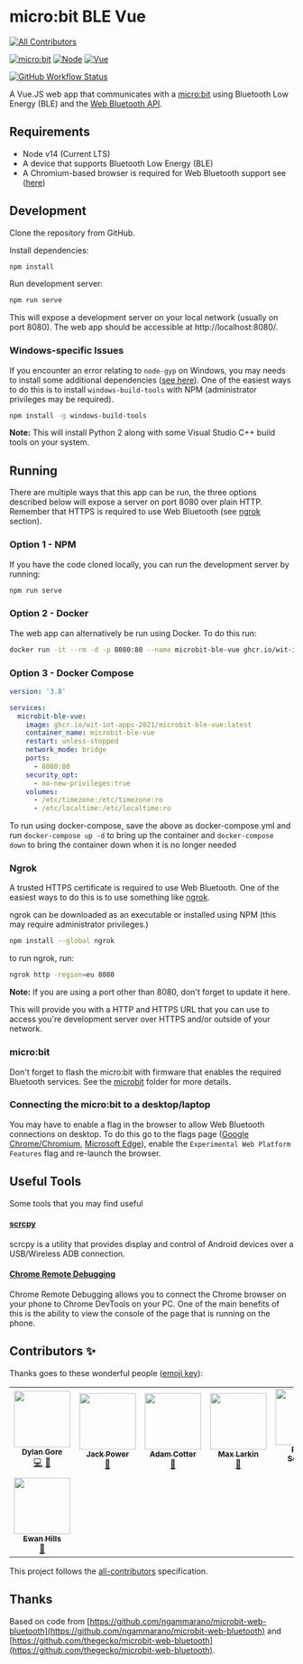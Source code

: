 # micro:bit BLE Vue

<!-- prettier-ignore-start -->
<!-- markdownlint-disable -->
<!-- ALL-CONTRIBUTORS-BADGE:START - Do not remove or modify this section -->
[![All Contributors](https://img.shields.io/badge/all_contributors-8-orange.svg?style=for-the-badge)](#contributors)
<!-- ALL-CONTRIBUTORS-BADGE:END -->
<!-- markdownlint-restore -->
<!-- prettier-ignore-end -->

[![micro:bit](https://img.shields.io/badge/micro%3Abit-v2-%2300ED00?style=for-the-badge&logo=micro:bit)](https://microbit.org/new-microbit/)
[![Node](https://img.shields.io/badge/Node-v14%20LTS-%23339933?style=for-the-badge&logo=node.js)](#requirements)
[![Vue](https://img.shields.io/badge/Vue-3-%234FC08D?style=for-the-badge&logo=vue.js)](https://v3.vuejs.org/)

[![GitHub Workflow Status](https://img.shields.io/github/workflow/status/WIT-IoT-Apps-2021/microbit-ble-vue/build?style=for-the-badge)](https://github.com/WIT-IoT-Apps-2021/microbit-ble-vue/actions/workflows/build-docker.yml)

A Vue.JS web app that communicates with a [micro:bit](https://microbit.org/) using Bluetooth Low Energy (BLE) and the [Web Bluetooth API](https://developer.mozilla.org/en-US/docs/Web/API/Web_Bluetooth_API).

## Requirements

- Node v14 (Current LTS)
- A device that supports Bluetooth Low Energy (BLE)
- A Chromium-based browser is required for Web Bluetooth support see ([here](https://caniuse.com/web-bluetooth))

## Development

Clone the repository from GitHub.

Install dependencies:

```bash
npm install
```

Run development server:

```bash
npm run serve
```

This will expose a development server on your local network (usually on port 8080). The web app should be accessible at http://localhost:8080/.

### Windows-specific Issues

If you encounter an error relating to `node-gyp` on Windows, you may needs to install some additional dependencies ([see here](https://github.com/nodejs/node-gyp#on-windows)). One of the easiest ways to do this is to install `windows-build-tools` with NPM (administrator privileges may be required).

```bash
npm install -g windows-build-tools
```

**Note:** This will install Python 2 along with some Visual Studio C++ build tools on your system.

## Running

There are multiple ways that this app can be run, the three options described below will expose a server on port 8080 over plain HTTP. Remember that HTTPS is required to use Web Bluetooth (see [ngrok](#ngrok) section).

### Option 1 - NPM

If you have the code cloned locally, you can run the development server by running:

```bash
npm run serve
```

### Option 2 - Docker

The web app can alternatively be run using Docker. To do this run:

```bash
docker run -it --rm -d -p 8080:80 --name microbit-ble-vue ghcr.io/wit-iot-apps-2021/microbit-ble-vue:latest
```

### Option 3 - Docker Compose

```yaml
version: '3.8'

services:
  microbit-ble-vue:
    image: ghcr.io/wit-iot-apps-2021/microbit-ble-vue:latest
    container_name: microbit-ble-vue
    restart: unless-stopped
    network_mode: bridge
    ports:
      - 8080:80
    security_opt:
      - no-new-privileges:true
    volumes:
      - /etc/timezone:/etc/timezone:ro
      - /etc/localtime:/etc/localtime:ro
```

To run using docker-compose, save the above as docker-compose.yml and run `docker-compose up -d` to bring up the container and `docker-compose down` to bring the container down when it is no longer needed

### Ngrok

A trusted HTTPS certificate is required to use Web Bluetooth. One of the easiest ways to do this is to use something like [ngrok](https://ngrok.com/).

ngrok can be downloaded as an executable or installed using NPM (this may require administrator privileges.)

```bash
npm install --global ngrok
```

to run ngrok, run:

```bash
ngrok http -region=eu 8080
```

**Note:** If you are using a port other than 8080, don't forget to update it here.

This will provide you with a HTTP and HTTPS URL that you can use to access you're development server over HTTPS and/or outside of your network.

### micro:bit

Don't forget to flash the micro:bit with firmware that enables the required Bluetooth services. See the [microbit](/microbit) folder for more details.

### Connecting the micro:bit to a desktop/laptop

You may have to enable a flag in the browser to allow Web Bluetooth connections on desktop. To do this go to the flags page ([Google Chrome/Chromium](chrome://flags/#enable-experimental-web-platform-features), [Microsoft Edge](edge://flags/#enable-experimental-web-platform-features)), enable the `Experimental Web Platform Features` flag and re-launch the browser.

## Useful Tools

Some tools that you may find useful

#### [scrcpy](https://github.com/Genymobile/scrcpy)

scrcpy is a utility that provides display and control of Android devices over a USB/Wireless ADB connection.

#### [Chrome Remote Debugging](https://developers.google.com/web/tools/chrome-devtools/remote-debugging)

Chrome Remote Debugging allows you to connect the Chrome browser on your phone to Chrome DevTools on your PC. One of the main benefits of this is the ability to view the console of the page that is running on the phone.

## Contributors ✨

Thanks goes to these wonderful people ([emoji key](https://allcontributors.org/docs/en/emoji-key)):

<!-- ALL-CONTRIBUTORS-LIST:START - Do not remove or modify this section -->
<!-- prettier-ignore-start -->
<!-- markdownlint-disable -->
<table>
  <tr>
    <td align="center"><a href="https://github.com/DylanGore"><img src="https://avatars.githubusercontent.com/u/2760449?v=4?s=100" width="100px;" alt=""/><br /><sub><b>Dylan Gore</b></sub></a><br /><a href="https://github.com/DylanGore/microbit-ble-vue/commits?author=DylanGore" title="Code">💻</a> <a href="#ideas-DylanGore" title="Ideas, Planning, & Feedback">🤔</a></td>
    <td align="center"><a href="https://github.com/JackP2112"><img src="https://avatars.githubusercontent.com/u/35736615?v=4?s=100" width="100px;" alt=""/><br /><sub><b>Jack Power</b></sub></a><br /><a href="#ideas-JackP2112" title="Ideas, Planning, & Feedback">🤔</a></td>
    <td align="center"><a href="https://github.com/aaccttrr"><img src="https://avatars.githubusercontent.com/u/34109635?v=4?s=100" width="100px;" alt=""/><br /><sub><b>Adam Cotter</b></sub></a><br /><a href="#ideas-aaccttrr" title="Ideas, Planning, & Feedback">🤔</a></td>
    <td align="center"><a href="https://github.com/maxlkin"><img src="https://avatars.githubusercontent.com/u/16273613?v=4?s=100" width="100px;" alt=""/><br /><sub><b>Max Larkin</b></sub></a><br /><a href="#ideas-maxlkin" title="Ideas, Planning, & Feedback">🤔</a></td>
    <td align="center"><a href="https://github.com/robert-solomon12"><img src="https://avatars.githubusercontent.com/u/35696882?v=4?s=100" width="100px;" alt=""/><br /><sub><b>Robert Solomon</b></sub></a><br /><a href="#ideas-robert-solomon12" title="Ideas, Planning, & Feedback">🤔</a></td>
    <td align="center"><a href="https://github.com/junshuong"><img src="https://avatars.githubusercontent.com/u/45827759?v=4?s=100" width="100px;" alt=""/><br /><sub><b>Jun-Shuo Ng</b></sub></a><br /><a href="#ideas-junshuong" title="Ideas, Planning, & Feedback">🤔</a></td>
    <td align="center"><a href="https://www.wit.ie/"><img src="https://avatars.githubusercontent.com/u/48127747?v=4?s=100" width="100px;" alt=""/><br /><sub><b>Ashraf Mustafa</b></sub></a><br /><a href="#ideas-ashraf-mustafa" title="Ideas, Planning, & Feedback">🤔</a></td>
  </tr>
  <tr>
    <td align="center"><a href="https://github.com/ewanhills"><img src="https://avatars.githubusercontent.com/u/23585924?v=4?s=100" width="100px;" alt=""/><br /><sub><b>Ewan Hills</b></sub></a><br /><a href="#ideas-ewanhills" title="Ideas, Planning, & Feedback">🤔</a></td>
  </tr>
</table>

<!-- markdownlint-restore -->
<!-- prettier-ignore-end -->

<!-- ALL-CONTRIBUTORS-LIST:END -->

This project follows the [all-contributors](https://github.com/all-contributors/all-contributors) specification.

## Thanks

Based on code from [https://github.com/ngammarano/microbit-web-bluetooth](https://github.com/ngammarano/microbit-web-bluetooth) and [https://github.com/thegecko/microbit-web-bluetooth](https://github.com/thegecko/microbit-web-bluetooth).
